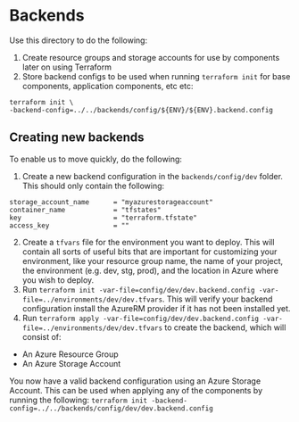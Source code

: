 # Backends
Use this directory to do the following:
1. Create resource groups and storage accounts for use by components later on using Terraform
2. Store backend configs to be used when running `terraform init` for base components, application components, etc etc: 
```
terraform init \
-backend-config=../../backends/config/${ENV}/${ENV}.backend.config
```

## Creating new backends
To enable us to move quickly, do the following:
1. Create a new backend configuration in the `backends/config/dev` folder. This should only contain the following:
```
storage_account_name      = "myazurestorageaccount"
container_name            = "tfstates"
key                       = "terraform.tfstate"
access_key                = ""
```
2. Create a `tfvars` file for the environment you want to deploy. This will contain all sorts of useful bits that are important for customizing your environment, like your resource group name, the name of your project, the environment (e.g. dev, stg, prod), and the location in Azure where you wish to deploy.
3. Run `terraform init -var-file=config/dev/dev.backend.config -var-file=../environments/dev/dev.tfvars`. This will verify your backend configuration install the AzureRM provider if it has not been installed yet.
4. Run `terraform apply -var-file=config/dev/dev.backend.config -var-file=../environments/dev/dev.tfvars` to create the backend, which will consist of:
- An Azure Resource Group
- An Azure Storage Account

You now have a valid backend configuration using an Azure Storage Account. This can be used when applying any of the components by running the following: `terraform init -backend-config=../../backends/config/dev/dev.backend.config`